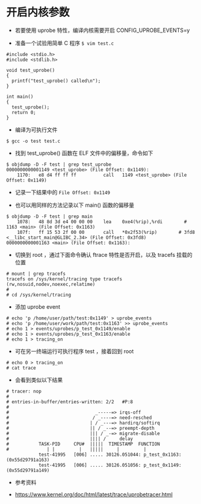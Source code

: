 # 开启内核参数

- 若要使用 uprobe 特性，编译内核需要开启 CONFIG_UPROBE_EVENTS=y 

- 准备一个试验用简单 C 程序 `$ vim test.c`

```
#include <stdio.h>
#include <stdlib.h>

void test_uprobe()
{
  printf("test_uprobe() called\n");
}

int main()
{
  test_uprobe();
  return 0;
}
```

- 编译为可执行文件

```
$ gcc -o test test.c
```

- 找到 test_uprobe() 函数在 ELF 文件中的偏移量，命令如下

```
$ objdump -D -F test | grep test_uprobe
0000000000001149 <test_uprobe> (File Offset: 0x1149):
    1170:	e8 d4 ff ff ff       	call   1149 <test_uprobe> (File Offset: 0x1149)
```

- 记录一下结果中的 `File Offset: 0x1149` 

- 也可以用同样的方法记录以下 main() 函数的偏移量

```
$ objdump -D -F test | grep main
    1078:	48 8d 3d e4 00 00 00 	lea    0xe4(%rip),%rdi        # 1163 <main> (File Offset: 0x1163)
    107f:	ff 15 53 2f 00 00    	call   *0x2f53(%rip)        # 3fd8 <__libc_start_main@GLIBC_2.34> (File Offset: 0x3fd8)
0000000000001163 <main> (File Offset: 0x1163):
```

- 切换到 root ，通过下面命令确认 ftrace 特性是否开启，以及 tracefs 挂载的位置

```
# mount | grep tracefs
tracefs on /sys/kernel/tracing type tracefs (rw,nosuid,nodev,noexec,relatime)
#
# cd /sys/kernel/tracing
```

- 添加 uprobe event

```
# echo 'p /home/user/path/test:0x1149' > uprobe_events
# echo 'p /home/user/work/path/test:0x1163' >> uprobe_events
# echo 1 > events/uprobes/p_test_0x1149/enable
# echo 1 > events/uprobes/p_test_0x1163/enable
# echo 1 > tracing_on
```

- 可在另一终端运行可执行程序 test ，接着回到 root

```
# echo 0 > tracing_on
# cat trace
```

- 会看到类似以下结果

```
# tracer: nop
#
# entries-in-buffer/entries-written: 2/2   #P:8
#
#                                _-----=> irqs-off
#                               / _----=> need-resched
#                              | / _---=> hardirq/softirq
#                              || / _--=> preempt-depth
#                              ||| / _-=> migrate-disable
#                              |||| /     delay
#           TASK-PID     CPU#  |||||  TIMESTAMP  FUNCTION
#              | |         |   |||||     |         |
            test-41995   [006] ..... 30126.051044: p_test_0x1163: (0x55d29791a163)
            test-41995   [006] ..... 30126.051056: p_test_0x1149: (0x55d29791a149)
```

- 参考资料

- https://www.kernel.org/doc/html/latest/trace/uprobetracer.html
